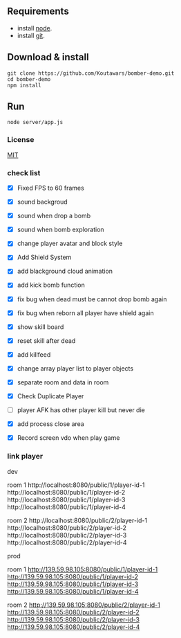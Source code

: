 ## Requirements
* install [node](https://nodejs.org/es/download/). </br>
* install [git](https://git-scm.com/downloads).
## Download & install
```console
git clone https://github.com/Koutawars/bomber-demo.git
cd bomber-demo
npm install
```
## Run
```console
node server/app.js
```
### License

[MIT](/LICENSE)

### check list
- [x] Fixed FPS to 60 frames
- [x] sound backgroud
- [x] sound when drop a bomb
- [x] sound when bomb exploration
- [x] change player avatar and block style
- [x] Add Shield System
- [x] add blackground cloud animation
- [x] add kick bomb function
- [x] fix bug when dead must be cannot drop bomb again
- [x] fix bug when reborn all player have shield again
- [x] show skill board
- [x] reset skill after dead
- [x] add killfeed
- [x] change array player list to player objects
- [x] separate room and data in room
- [x] Check Duplicate Player
- [ ] player AFK has other player kill but never die
- [x] add process close area
- [x] Record screen vdo when play game


### link player

dev

room 1
http://localhost:8080/public/1/player-id-1
http://localhost:8080/public/1/player-id-2
http://localhost:8080/public/1/player-id-3
http://localhost:8080/public/1/player-id-4

room 2
http://localhost:8080/public/2/player-id-1
http://localhost:8080/public/2/player-id-2
http://localhost:8080/public/2/player-id-3
http://localhost:8080/public/2/player-id-4


prod



room 1
http://139.59.98.105:8080/public/1/player-id-1
http://139.59.98.105:8080/public/1/player-id-2
http://139.59.98.105:8080/public/1/player-id-3
http://139.59.98.105:8080/public/1/player-id-4

room 2
http://139.59.98.105:8080/public/2/player-id-1
http://139.59.98.105:8080/public/2/player-id-2
http://139.59.98.105:8080/public/2/player-id-3
http://139.59.98.105:8080/public/2/player-id-4